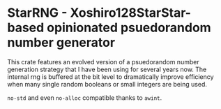# StarRNG - Xoshiro128StarStar-based opinionated psuedorandom number generator

This crate features an evolved version of a psuedorandom number generation strategy that I have been using for several years now. The internal rng is buffered at the bit level to dramatically improve efficiency when many single random booleans or small integers are being used.

`no-std` and even `no-alloc` compatible thanks to `awint`.
